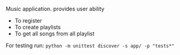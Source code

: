 Music application. provides user ability
 - To register
 - To create playlists
 - To get all songs from all playlist

 For testing run: `python -m unittest discover -s app/ -p "tests*"`